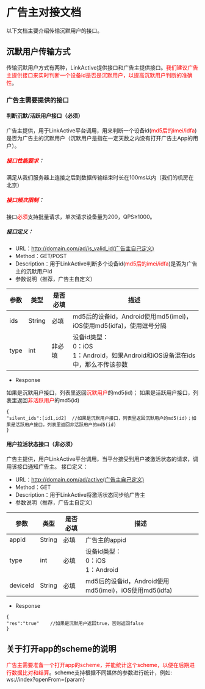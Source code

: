 # 广告主对接文档
以下文档主要介绍传输沉默用户的接口。

## 沉默用户传输方式
传输沉默用户方式有两种，LinkActive提供接口和广告主提供接口。<font color="red">我们建议广告主提供接口来实时判断一个设备id是否是沉默用户，以提高沉默用户判断的准确性</font>。


### 广告主需要提供的接口
#### 判断沉默/活跃用户接口（必须）
广告主提供，用于LinkActive平台调用，用来判断一个设备id(<font color="red">md5后的imei/idfa</font>)是否为广告主的沉默用户（沉默用户是指在一定天数之内没有打开广告主App的用户）。
##### <font color="red">接口性能要求</font>：
满足从我们服务器上连接之后到数据传输结束时长在100ms以内（我们的机房在北京）

##### <font color="red">接口频次限制</font>：
接口<font color="red">必须</font>支持批量请求，单次请求设备量为200，QPS≥1000。

##### 接口定义：
* URL：http://domain.com/ad/is_valid_id(广告主自己定义)
* Method：GET/POST
* Description：用于LinkActive判断多个设备id(<font color="red">md5后的imei/idfa</font>)是否为广告主的沉默用户id
* 参数说明（推荐，广告主自定义）

|参数|类型|是否必填|描述|
|--|--|--|--|
|ids|String|必填|md5后的设备id，Android使用md5(imei)，iOS使用md5(idfa)，使用逗号分隔|
|type|int|非必填|设备id类型：<br>0：iOS<br>1：Android，如果Android和iOS设备混在ids中，那么不传该参数|

* Response

如果是沉默用户接口，列表里返回<font color="red">沉默用户</font>的md5(id)；
如果是活跃用户接口，列表里返回<font color="red">非活跃用户</font>的md5(id)


```
{
"silent_ids":[id1,id2]	//如果是沉默用户接口，列表里返回沉默用户的md5(id)；如果是活跃用户接口，列表里返回非活跃用户的md5(id)
}
```



#### 用户拉活状态接口（非必须）
广告主提供，用户LinkActive平台调用，当平台接受到用户被激活状态的请求，调用该接口通知广告主。
接口定义：
* URL：http://domain.com/ad/active(广告主自己定义)
* Method：GET
* Description：用于LinkActive将激活状态同步给广告主
* 参数说明（推荐，广告主自定义）

|参数|类型|是否必填|描述|
|--|--|--|--|
|appid|String|必填|广告主的appid|
|type|int|必填|设备id类型：<br>0：iOS<br>1：Android|
|deviceId|String|必填|md5后的设备id，Android使用md5(imei)，iOS使用md5(idfa)|

* Response


```
{
"res":"true" 	//如果是沉默用户返回true，否则返回false
}
```


## 关于打开app的scheme的说明
<font color="red">广告主需要准备一个打开app的scheme，并能统计这个scheme，以便在后期进行数据比对和结算</font>。scheme支持根据不同媒体的参数进行统计，例如: ws://index?openFrom={param}